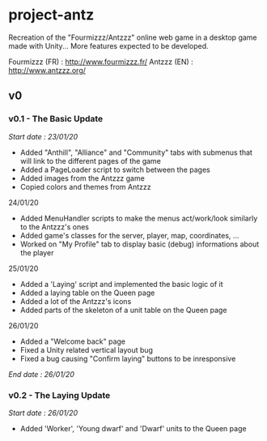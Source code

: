 # project-antz

Recreation of the "Fourmizzz/Antzzz" online web game in a desktop game made with Unity... More features expected to be developed.

Fourmizzz (FR) : http://www.fourmizzz.fr/
Antzzz (EN) : http://www.antzzz.org/


## v0


### v0.1 - The Basic Update

*Start date : 23/01/20*

- Added "Anthill", "Alliance" and "Community" tabs with submenus that will link to the different pages of the game
- Added a PageLoader script to switch between the pages
- Added images from the Antzzz game
- Copied colors and themes from Antzzz

24/01/20

- Added MenuHandler scripts to make the menus act/work/look similarly to the Antzzz's ones
- Added game's classes for the server, player, map, coordinates, ...
- Worked on "My Profile" tab to display basic (debug) informations about the player

25/01/20

- Added a 'Laying' script and implemented the basic logic of it
- Added a laying table on the Queen page
- Added a lot of the Antzzz's icons
- Added parts of the skeleton of a unit table on the Queen page

26/01/20

- Added a "Welcome back" page
- Fixed a Unity related vertical layout bug
- Fixed a bug causing "Confirm laying" buttons to be inresponsive

*End date : 26/01/20*


### v0.2 - The Laying Update

*Start date : 26/01/20*

- Added 'Worker', 'Young dwarf' and 'Dwarf' units to the Queen page